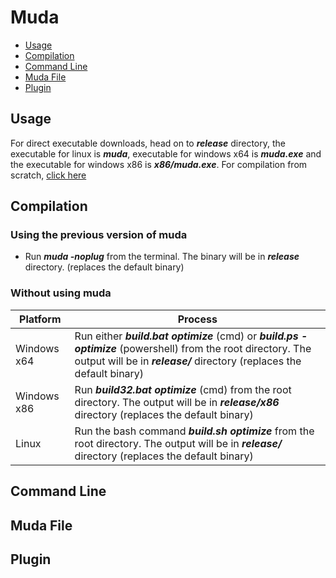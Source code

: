 # Muda

* [Usage](#usage)
* [Compilation](#compilation)
* [Command Line](#command-line)
* [Muda File](#muda-file)
* [Plugin](#plugin)

## Usage
For direct executable downloads, head on to **_release_** directory, the executable for linux is **_muda_**, executable for windows x64 is **_muda.exe_** and the executable for windows x86 is **_x86/muda.exe_**.
For compilation from scratch, [click here](#compilation)


## Compilation

### Using the previous version of muda
- Run **_muda -noplug_** from the terminal. The binary will be in **_release_** directory. (replaces the default binary)

### Without using muda
Platform | Process 
------------ | -------------
Windows x64 | Run either **_build.bat optimize_** (cmd) or **_build.ps -optimize_** (powershell) from the root directory. The output will be in **_release/_** directory (replaces the default binary)
Windows x86 | Run **_build32.bat optimize_** (cmd) from the root directory. The output will be in **_release/x86_** directory (replaces the default binary)
Linux | Run the bash command **_build.sh optimize_** from the root directory. The output will be in **_release/_** directory (replaces the default binary)


## Command Line


## Muda File

## Plugin

